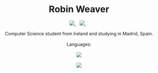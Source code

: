 <h1 align='center'>
  Robin Weaver
</h1>


<p align='center'>
  
  <a href="https://www.linkedin.com/in/robin-weaver/">
    <img src="https://img.shields.io/badge/linkedin-%230077B5.svg?&style=for-the-badge&logo=linkedin&logoColor=white" />
  </a>&nbsp;&nbsp;
  <a href="https://www.instagram.com/robinweaver01/">
    <img src="https://img.shields.io/badge/instagram-%23E4405F.svg?&style=for-the-badge&logo=instagram&logoColor=white" />        
  </a>&nbsp;&nbsp;
  
</p>
 
 <p align='center'>
  Computer Science student from Ireland and studying in Madrid, Spain. <br/><br/>
  Languages: <br/><br/>
  <img src="https://img.shields.io/badge/Java-ED8B00?style=for-the-badge&logo=java&logoColor=white" /> <br/><br/>
  <img src="https://img.shields.io/badge/Python-FFD43B?style=for-the-badge&logo=python&logoColor=blue" /> <br/><br/>
</p>
